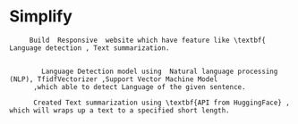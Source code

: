 # Simplify


         Build  Responsive  website which have feature like \textbf{ Language detection , Text summarization. 
                   
           
            Language Detection model using  Natural language processing (NLP), TfidfVectorizer ,Support Vector Machine Model 
          ,which able to detect Language of the given sentence. 
                   
          Created Text summarization using \textbf{API from HuggingFace} , which will wraps up a text to a specified short length.   
          
